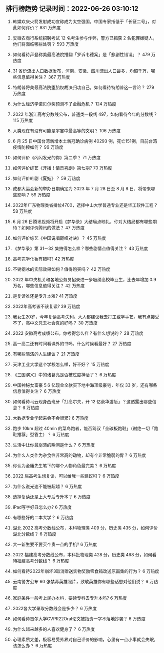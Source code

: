 
## 排行榜趋势 记录时间：2022-06-26 03:10:12
  
  1. 韩媒欢庆火箭发射成功宣称成为太空强国，中国专家指低于「长征二号」，对此如何评价？ 831 万热度
    
  2. 安徽农商行系统招聘考试 12 名考生参与作弊，警方已抓获 2 名犯罪嫌疑人，他们将面临哪些处罚？ 593 万热度
    
  3. 如何看待拜登称美最高法院推翻「罗诉韦德案」是「悲剧性错误」？ 479 万热度
    
  4. 31 省份流出人口数据发布，河南、安徽、四川流出人口最多，均超千万，哪些信息值得关注？ 367 万热度
    
  5. 特朗普将美最高法院堕胎权裁决归功自己，如何看待特朗普这一言论？ 279 万热度
    
  6. 为什么经济学诺贝尔奖预测不了金融危机？ 124 万热度
    
  7. 2022 年浙江高考分数线公布，普通类一段线 497，如何看待今年的分数线？ 115 万热度
    
  8. 人类现在有没有可能是宇宙中最高等的文明？ 106 万热度
    
  9. 6 月 25 日中国台湾新增本土新冠确诊病例 40293 例，死亡151例，目前台湾疫情防控如何？ 96 万热度
    
  10. 如何评价《闪闪发光的你》第二季？ 71 万热度
    
  11. 如何评价综艺《开播！情景喜剧》第七期? 70 万热度
    
  12. 如何评价韩剧《夏娃》？ 59 万热度
    
  13. 成都大运会新的举办日期确定为 2023 年 7 月 28 日至 8 月 8 日，将带来哪些影响？ 59 万热度
    
  14. 2022年广东物理类省排位4700，选择中山大学普通专业还是华工软件工程？ 58 万热度
    
  15. 6 月 26 日腾讯视频将开启《梦华录》大结局点映礼，你对大结局都有哪些期待？如何评价腾讯的做法？ 47 万热度
    
  16. 如何评价综艺《中国说唱巅峰对决》？ 45 万热度
    
  17. 《梦华录》第 31－32 集拍得怎么样？哪些剧情点值得关注？ 43 万热度
    
  18. 高考完学化妆有错吗? 42 万热度
    
  19. 不锈钢冰的实际效果如何？值得购买吗？ 42 万热度
    
  20. 2022 年中央机关和各地公务员招录进一步吸纳高校毕业生，比去年增加 0.9 万名，哪些信息值得关注？ 42 万热度
    
  21. 是复读难还是专升本难? 41 万热度
    
  22. 2022年高考该不该复读? 39 万热度
    
  23. 我女生20岁，今年复读高考失利。大人都建议我去打工或学手艺。我有点接受不了，高中文凭去社会真的好吗？ 30 万热度
    
  24. 2022 安徽高考成绩公布，你考得怎么样？有什么想说的？ 28 万热度
    
  25. 高一高二还有时间看课外的书吗，什么时候看最好？ 27 万热度
    
  26. 有哪些简洁的人生建议？ 21 万热度
    
  27. 天津工业大学这个学校怎么样，好不好？ 15 万热度
    
  28. 《三国演义》中的诸葛亮是否被过度神话了？ 6 万热度
    
  29. 中国神秘女富豪 5.6 亿现金全款买下地中海顶级豪宅，年仅 33 岁，还有哪些信息值得关注？ 6 万热度
    
  30. 如何看待马云现身西班牙「打高尔夫，开 12 亿豪华游艇」？这透露出哪些信息？ 6 万热度
    
  31. 大数据专业学起来会不会很累? 6 万热度
    
  32. 跑步 10km 超过 40min 的菜鸟跑者，能否驾驭「全碳板跑鞋」（谢绝一切「跑鞋推荐」型答主）？ 6 万热度
    
  33. 生活中让你最崩溃的瞬间是什么？ 6 万热度
    
  34. 为什么人类作为杂食性非常高的动物，却有个非常脆弱的胃？ 6 万热度
    
  35. 你认为金庸先生笔下的哪个人物角色最完美？ 6 万热度
    
  36. 2022 届高考生想复读，可以给我一些建议吗？ 6 万热度
    
  37. 为什么说光速不能被超越？ 6 万热度
    
  38. 选择复读还是上大专后专升本？ 6 万热度
    
  39. iPad写字好丑怎么办? 6 万热度
    
  40. 有哪些好的二本大学？ 6 万热度
    
  41. 湖北 2022 高考分数线公布，本科物理类 409 分，历史类 435 分，如何评价湖北分数线？ 6 万热度
    
  42. 大一新生要不要买个贵一点的手机? 6 万热度
    
  43. 2022 福建高考分数线公布，本科批物理类 428 分，历史类 468 分，如何看待福建高考分数线？ 6 万热度
    
  44. 如何看待2022年崩坏3取消赠送实物奖励零食箱改送原画集的行为？ 6 万热度
    
  45. 云南警方公布 60 张禁毒英雄照片，致敬英雄你有哪些话想对他们说？ 6 万热度
    
  46. 家庭条件一般考上民办本科，要读专科去专升本吗? 6 万热度
    
  47. 2022各大学录取分数线会是多少？ 6 万热度
    
  48. 如何看待首尔大学CVPR22Oral论文被指责一字不落地抄袭？ 6 万热度
    
  49. 为什么越来越多的人喜欢健身了？ 6 万热度
    
  50. 心理素质太差，极容易受外界对自己评价的影响，心里有一点小事就会失眠，该怎么办？ 6 万热度
    